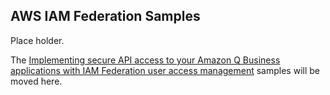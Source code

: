 ## AWS IAM Federation Samples

Place holder.

The [Implementing secure API access to your Amazon Q Business applications with IAM Federation user access management](/iam-federation-samples/) samples will be moved here.
